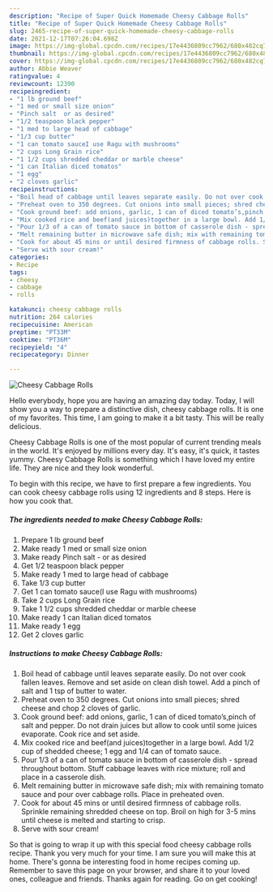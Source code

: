 ```yaml
---
description: "Recipe of Super Quick Homemade Cheesy Cabbage Rolls"
title: "Recipe of Super Quick Homemade Cheesy Cabbage Rolls"
slug: 2465-recipe-of-super-quick-homemade-cheesy-cabbage-rolls
date: 2021-12-17T07:26:04.698Z
image: https://img-global.cpcdn.com/recipes/17e4436809cc7962/680x482cq70/cheesy-cabbage-rolls-recipe-main-photo.jpg
thumbnail: https://img-global.cpcdn.com/recipes/17e4436809cc7962/680x482cq70/cheesy-cabbage-rolls-recipe-main-photo.jpg
cover: https://img-global.cpcdn.com/recipes/17e4436809cc7962/680x482cq70/cheesy-cabbage-rolls-recipe-main-photo.jpg
author: Abbie Weaver
ratingvalue: 4
reviewcount: 12390
recipeingredient:
- "1 lb ground beef"
- "1 med or small size onion"
- "Pinch salt  or as desired"
- "1/2 teaspoon black pepper"
- "1 med to large head of cabbage"
- "1/3 cup butter"
- "1 can tomato sauceI use Ragu with mushrooms"
- "2 cups Long Grain rice"
- "1 1/2 cups shredded cheddar or marble cheese"
- "1 can Italian diced tomatos"
- "1 egg"
- "2 cloves garlic"
recipeinstructions:
- "Boil head of cabbage until leaves separate easily. Do not over cook fallen leaves. Remove and set aside on clean dish towel. Add a pinch of salt and 1 tsp of butter to water."
- "Preheat oven to 350 degrees. Cut onions into small pieces; shred cheese and chop 2 cloves of garlic."
- "Cook ground beef: add onions, garlic, 1 can of diced tomato’s,pinch of salt and pepper. Do not drain juices but allow to cook until some juices evaporate. Cook rice and set aside."
- "Mix cooked rice and beef(and juices)together in a large bowl. Add 1/2 cup of shedded cheese; 1 egg and 1/4 can of tomato sauce."
- "Pour 1/3 of a can of tomato sauce in bottom of casserole dish - spread throughout bottom. Stuff cabbage leaves with rice mixture; roll and place in a casserole dish."
- "Melt remaining butter in microwave safe dish; mix with remaining tomato sauce and pour over cabbage rolls. Place in preheated oven."
- "Cook for about 45 mins or until desired firmness of cabbage rolls. Sprinkle remaining shredded cheese on top. Broil on high for 3-5 mins until cheese is melted and starting to crisp."
- "Serve with sour cream!"
categories:
- Recipe
tags:
- cheesy
- cabbage
- rolls

katakunci: cheesy cabbage rolls 
nutrition: 264 calories
recipecuisine: American
preptime: "PT33M"
cooktime: "PT36M"
recipeyield: "4"
recipecategory: Dinner

---
```



![Cheesy Cabbage Rolls](https://img-global.cpcdn.com/recipes/17e4436809cc7962/680x482cq70/cheesy-cabbage-rolls-recipe-main-photo.jpg)

Hello everybody, hope you are having an amazing day today. Today, I will show you a way to prepare a distinctive dish, cheesy cabbage rolls. It is one of my favorites. This time, I am going to make it a bit tasty. This will be really delicious.



Cheesy Cabbage Rolls is one of the most popular of current trending meals in the world. It's enjoyed by millions every day. It's easy, it's quick, it tastes yummy. Cheesy Cabbage Rolls is something which I have loved my entire life. They are nice and they look wonderful.


To begin with this recipe, we have to first prepare a few ingredients. You can cook cheesy cabbage rolls using 12 ingredients and 8 steps. Here is how you cook that.

<!--inarticleads1-->

##### The ingredients needed to make Cheesy Cabbage Rolls:

1. Prepare 1 lb ground beef
1. Make ready 1 med or small size onion
1. Make ready Pinch salt - or as desired
1. Get 1/2 teaspoon black pepper
1. Make ready 1 med to large head of cabbage
1. Take 1/3 cup butter
1. Get 1 can tomato sauce(I use Ragu with mushrooms)
1. Take 2 cups Long Grain rice
1. Take 1 1/2 cups shredded cheddar or marble cheese
1. Make ready 1 can Italian diced tomatos
1. Make ready 1 egg
1. Get 2 cloves garlic




<!--inarticleads2-->

##### Instructions to make Cheesy Cabbage Rolls:

1. Boil head of cabbage until leaves separate easily. Do not over cook fallen leaves. Remove and set aside on clean dish towel. Add a pinch of salt and 1 tsp of butter to water.
1. Preheat oven to 350 degrees. Cut onions into small pieces; shred cheese and chop 2 cloves of garlic.
1. Cook ground beef: add onions, garlic, 1 can of diced tomato’s,pinch of salt and pepper. Do not drain juices but allow to cook until some juices evaporate. Cook rice and set aside.
1. Mix cooked rice and beef(and juices)together in a large bowl. Add 1/2 cup of shedded cheese; 1 egg and 1/4 can of tomato sauce.
1. Pour 1/3 of a can of tomato sauce in bottom of casserole dish - spread throughout bottom. Stuff cabbage leaves with rice mixture; roll and place in a casserole dish.
1. Melt remaining butter in microwave safe dish; mix with remaining tomato sauce and pour over cabbage rolls. Place in preheated oven.
1. Cook for about 45 mins or until desired firmness of cabbage rolls. Sprinkle remaining shredded cheese on top. Broil on high for 3-5 mins until cheese is melted and starting to crisp.
1. Serve with sour cream!




So that is going to wrap it up with this special food cheesy cabbage rolls recipe. Thank you very much for your time. I am sure you will make this at home. There's gonna be interesting food in home recipes coming up. Remember to save this page on your browser, and share it to your loved ones, colleague and friends. Thanks again for reading. Go on get cooking!
